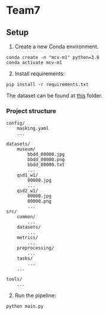 # Team7
## Setup 
1. Create a new Conda environment.
```
conda create -n "mcv-m1" python=3.8
conda activate mcv-m1
```
2. Install requirements:
```
pip install -r requirements.txt
```
The dataset can be found at [this](https://drive.google.com/drive/folders/1wKJYx0Dc8KpFrFfejYnSOd1nVqs2ss7z?usp=sharing) folder.

### Project structure
```
config/
    masking.yaml
    ...

datasets/
    museum/
        bbdd_00000.jpg
        bbdd_00000.png
        bbdd_00000.txt
        ...
    qsd1_w1/
        00000.jpg
        ...
    qsd2_w1/
        00000.jpg
        00000.png
        ...
src/
    common/
        ...
    datasets/
        ...
    metrics/
        ...
    preprocessing/
        ...
    tasks/
        ...
    ...

tools/
    ...
```

2. Run the pipeline:
```
python main.py
```
